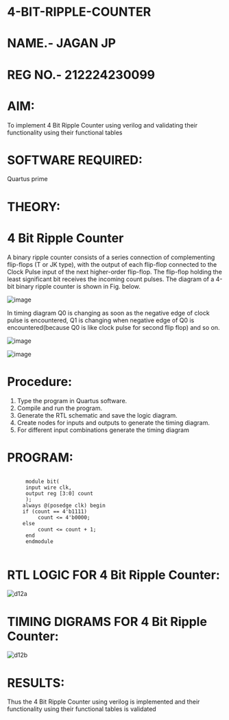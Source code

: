 # 4-BIT-RIPPLE-COUNTER
# NAME.- JAGAN JP
# REG NO.- 212224230099

# AIM:

To implement  4 Bit Ripple Counter using verilog and validating their functionality using their functional tables

# SOFTWARE REQUIRED:

Quartus prime

# THEORY:

# 4 Bit Ripple Counter

A binary ripple counter consists of a series connection of complementing flip-flops (T or JK type), with the output of each flip-flop connected to the Clock Pulse input of the next higher-order flip-flop. The flip-flop holding the least significant bit receives the incoming count pulses. The diagram of a 4-bit binary ripple counter is shown in Fig. below.

![image](https://github.com/naavaneetha/4-BIT-RIPPLE-COUNTER/assets/154305477/cb4b74d4-31ab-4359-95d0-d22e67daba13)

In timing diagram Q0 is changing as soon as the negative edge of clock pulse is encountered, Q1 is changing when negative edge of Q0 is encountered(because Q0 is like clock pulse for second flip flop) and so on.

![image](https://github.com/naavaneetha/4-BIT-RIPPLE-COUNTER/assets/154305477/a573a7d6-014e-4e54-93e6-e2ac9530960b)

![image](https://github.com/naavaneetha/4-BIT-RIPPLE-COUNTER/assets/154305477/85e1958a-2fc1-49bb-9a9f-d58ccbf3663c)

# Procedure:

 1. Type the program in Quartus software.
 2. Compile and run the program.
 3. Generate the RTL schematic and save the logic diagram.
 4. Create nodes for inputs and outputs to generate the timing diagram.
 5. For different input combinations generate the timing diagram

# PROGRAM:

```
    
      module bit(
      input wire clk, 
      output reg [3:0] count
      );
     always @(posedge clk) begin
     if (count == 4'b1111) 
          count <= 4'b0000;
     else
          count <= count + 1; 
      end    
      endmodule


```
  
# RTL LOGIC FOR 4 Bit Ripple Counter:
![d12a](https://github.com/user-attachments/assets/608e0346-9f83-4922-8d16-144b75526153)

# TIMING DIGRAMS FOR 4 Bit Ripple Counter:
![d12b](https://github.com/user-attachments/assets/70e39a30-0bbd-45e8-9670-9a66c177f242)

# RESULTS:
 Thus the 4 Bit Ripple Counter using verilog is implemented and their functionality
 using their functional tables is validated
